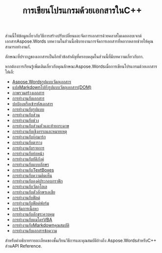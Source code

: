 ﻿---
title: การเขียนโปรแกรมด้วยเอกสารในC++
second_title: Aspose.WordsสำหรับC++
articleTitle: การเขียนโปรแกรมด้วยเอกสาร
linktitle: การเขียนโปรแกรมด้วยเอกสาร
type: docs
description: "ใช้คลาสโมเดลอ็อบเจ็กต์ของเอกสารAspose.Wordsเพื่อสร้างแก้ไขและจัดการเอกสารโดยใช้C++ ทำงานกับคุณสมบัติของเอกสารการตั้งค่าและเนื้อหารวมทั้งลักษณะเอกสารผ่านการจัดการสีรูปร่างแบบอักษรและกราฟิกอื่นๆ."
weight: 50
url: /th/cpp/programming-with-documents/
---

ส่วนนี้ให้ข้อมูลเกี่ยวกับวิธีการสร้างปรับเปลี่ยนและจัดการเอกสารด้วยคลาสโมเดลออบเจกต์เอกสารAspose.Words บทความในส่วนนี้อธิบายงานการจัดการเอกสารที่หลากหลายช่วยให้คุณสามารถทำงานกั.

ลักษณะที่ปรากฏของเอกสารเป็นอีกหัวข้อสำคัญที่ครอบคลุมในส่วนนี้ที่มีบทความเกี่ยวกับกา.

หากต้องการเรียนรู้เพิ่มเติมเกี่ยวกับคุณลักษณะAspose.Wordsเมื่อการเขียนโปรแกรมด้วยเอกสารให้เลื:

- [Aspose.Wordsรูปแบบวัตถุเอกสาร](/words/cpp/aspose-words-document-object-model/)
- [แปลMarkdownไปยังรูปแบบวัตถุเอกสาร(DOM)](/words/cpp/translate-markdown-to-document-object-model/)
- [ภาพรวมสร้างเอกสาร](/words/cpp/document-builder-overview/)
- [การทำงานกับเอกสาร](/words/cpp/working-with-document/)
- [ปกป้องหรือเข้ารหัสเอกสาร](/words/cpp/protect-or-encrypt-a-document/)
- [การทำงานกับรูปแบบ](/words/cpp/working-with-styles-and-themes/)
- [การทำงานกับส่วน](/words/cpp/working-with-sections/)
- [การทำงานกับช่วง](/words/cpp/working-with-ranges/)
- [การทำงานกับส่วนหัวและท้ายกระดาษ](/words/cpp/working-with-headers-and-footers/)
- [การทำงานกับเชิงอรรถและหมายเหตุ](/words/cpp/working-with-footnote-and-endnote/)
- [การทำงานกับบุ๊กมาร์ก](/words/cpp/working-with-bookmarks/)
- [การทำงานกับตาราง](/words/cpp/working-with-tables/)
- [การทำงานกับรายการ](/words/cpp/working-with-lists/)
- [การทำงานกับย่อหน้า](/words/cpp/working-with-paragraphs/)
- [การทำงานกับยัติภังค์](/words/cpp/working-with-hyphenation/)
- [การทำงานกับแบบอักษร](/words/cpp/working-with-fonts/)
- [การทำงานกับTextBoxes](/words/cpp/working-with-textboxes/)
- [การทำงานกับความคิดเห็น](/words/cpp/working-with-comments/)
- [การทำงานกับองค์ประกอบกราฟิก](/words/cpp/working-with-graphic-elements/)
- [การทำงานกับวัตถุโอเล](/words/cpp/working-with-ole-objects/)
- [การทำงานกับตัวอักษรเอเชีย](/words/cpp/working-with-asian-typography/)
- [การทำงานกับฟิลด์](/words/cpp/working-with-fields/)
- [การทำงานกับฟิลด์ฟอร์ม](/words/cpp/working-with-form-fields/)
- [การจัดการเนื้อหา](/words/cpp/contents-management/)
- [การทำงานกับอักขระควบคุม](/words/cpp/working-with-control-characters/)
- [การทำงานกับแมโครVBA](/words/cpp/working-with-vba-macros/)
- [การทำงานกับMarkdownคุณสมบัติ](/words/cpp/working-with-markdown-features/)
- [การทำงานกับเอกสารข้อความ](/words/cpp/working-with-text-document/)

สำหรับคำอธิบายรายละเอียดของชั้นเรียนวิธีการและคุณสมบัติอ้างถึง Aspose.WordsสำหรับC++ ส่วนAPI Reference.